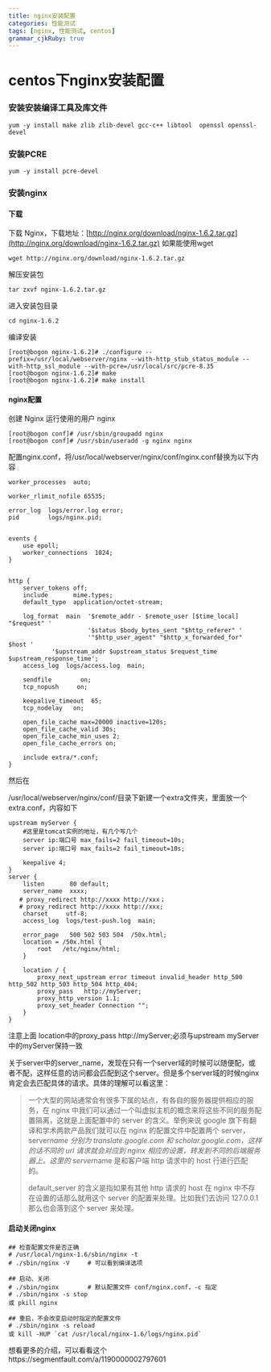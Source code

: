 ```yaml
---
title: nginx安装配置
categories: 性能测试
tags: [nginx, 性能测试, centos]
grammar_cjkRuby: true
---
```


# centos下nginx安装配置

### 安装安装编译工具及库文件

```
yum -y install make zlib zlib-devel gcc-c++ libtool  openssl openssl-devel
```

<!--more-->

### 安装PCRE

```
yum -y install pcre-devel
```

### 安装nginx

#### 下载

下载 Nginx，下载地址：[http://nginx.org/download/nginx-1.6.2.tar.gz](http://nginx.org/download/nginx-1.6.2.tar.gz) 如果能使用wget

```
wget http://nginx.org/download/nginx-1.6.2.tar.gz
```

解压安装包

```
tar zxvf nginx-1.6.2.tar.gz
```

进入安装包目录

```
cd nginx-1.6.2
```

编译安装

```
[root@bogon nginx-1.6.2]# ./configure --prefix=/usr/local/webserver/nginx --with-http_stub_status_module --with-http_ssl_module --with-pcre=/usr/local/src/pcre-8.35
[root@bogon nginx-1.6.2]# make
[root@bogon nginx-1.6.2]# make install
```

#### nginx配置

创建 Nginx 运行使用的用户 nginx

```
[root@bogon conf]# /usr/sbin/groupadd nginx 
[root@bogon conf]# /usr/sbin/useradd -g nginx nginx
```

配置nginx.conf，将/usr/local/webserver/nginx/conf/nginx.conf替换为以下内容

```
worker_processes  auto;

worker_rlimit_nofile 65535;

error_log  logs/error.log error;
pid        logs/nginx.pid;


events {
    use epoll;
    worker_connections  1024;
}


http {
    server_tokens off;
    include       mime.types;
    default_type  application/octet-stream;

    log_format  main  '$remote_addr - $remote_user [$time_local] "$request" '
                      '$status $body_bytes_sent "$http_referer" '
                      '"$http_user_agent" "$http_x_forwarded_for" $host '
			'$upstream_addr $upstream_status $request_time $upstream_response_time';
    access_log  logs/access.log  main;

    sendfile        on;
    tcp_nopush     on;

    keepalive_timeout  65;
    tcp_nodelay   on;
 
    open_file_cache max=20000 inactive=120s;
    open_file_cache_valid 30s;
    open_file_cache_min_uses 2;
    open_file_cache_errors on;

    include extra/*.conf;
}
```

然后在

/usr/local/webserver/nginx/conf/目录下新建一个extra文件夹，里面放一个extra.conf，内容如下

```
upstream myServer {
	#这里是tomcat实例的地址，有几个写几个
    server ip:端口号 max_fails=2 fail_timeout=10s;
    server ip:端口号 max_fails=2 fail_timeout=10s;

    keepalive 4;
}
server {
    listen       80 default;
    server_name  xxxx;
   # proxy_redirect http://xxxx http://xxx；
   # proxy_redirect http://xxxx http://xxx;
    charset 	utf-8;
    access_log  logs/test-push.log  main;

    error_page   500 502 503 504  /50x.html;
    location = /50x.html {
        root   /etc/nginx/html;
    }

    location / {
        proxy_next_upstream error timeout invalid_header http_500 http_502 http_503 http_504 http_404;
        proxy_pass   http://myServer;
        proxy_http_version 1.1;
        proxy_set_header Connection "";
    }
}
```

注意上面 location中的proxy_pass   http://myServer;必须与upstream myServer中的myServer保持一致

关于server中的server_name，发现在只有一个server域的时候可以随便配，或者不配，这样任意的访问都会匹配到这个server。但是多个server域的时候nginx肯定会去匹配具体的请求。具体的理解可以看这里：

> 一个大型的网站通常会有很多下属的站点，有各自的服务器提供相应的服务，在 nginx 中我们可以通过一个叫虚拟主机的概念来将这些不同的服务配置隔离，这就是上面配置中的 server 的含义。举例来说 google 旗下有翻译和学术两款产品我们就可以在 nginx 的配置文件中配置两个 server，server*name 分别为 translate.google.com 和 scholar.google.com，这样的话不同的 url 请求就会对应到 nginx 相应的设置，转发到不同的后端服务器上。这里的 server*name 是和客户端 http 请求中的 host 行进行匹配的。 
>
> default_server 的含义是指如果有其他 http 请求的 host 在 nginx 中不存在设置的话那么就用这个 server 的配置来处理。比如我们去访问 127.0.0.1 那么也会落到这个 server 来处理。 

#### 启动关闭nginx

```
## 检查配置文件是否正确
# /usr/local/nginx-1.6/sbin/nginx -t 
# ./sbin/nginx -V     # 可以看到编译选项

## 启动、关闭
# ./sbin/nginx        # 默认配置文件 conf/nginx.conf，-c 指定
# ./sbin/nginx -s stop
或 pkill nginx

## 重启，不会改变启动时指定的配置文件
# ./sbin/nginx -s reload
或 kill -HUP `cat /usr/local/nginx-1.6/logs/nginx.pid`
```

想看更多的介绍，可以看看这个https://segmentfault.com/a/1190000002797601

